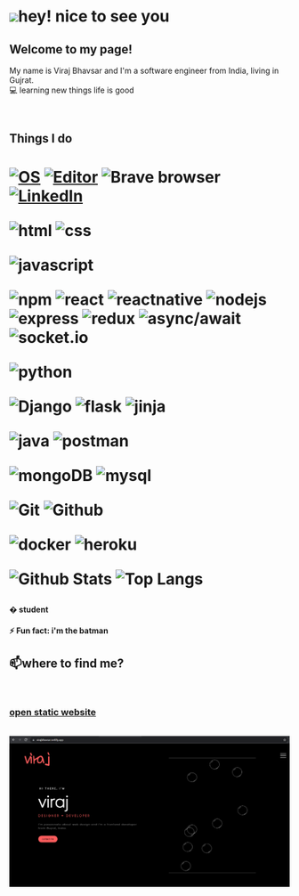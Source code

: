 <h1><img src="https://raw.githubusercontent.com/iampavangandhi/iampavangandhi/master/gifs/Hi.gif" width="30px">hey! nice to see you</h1>

##  Welcome to my page!
<p> My name is Viraj Bhavsar and I'm a software engineer from India, living in Gujrat.</br>
💻  learning new things life is good </p></br>

## Things I do
<h1>
 
[![OS](https://img.shields.io/badge/OS-Linux-informational?style=flat-square&logo=linux&logoColor=black)](https://en.wikipedia.org/wiki/Linux)
[![Editor](https://img.shields.io/badge/Editor-VSCode-blue?style=flat-square&logo=visual-studio-code&logoColor=white)](https://code.visualstudio.com/)
<img alt="Brave browser" src="https://img.shields.io/badge/-Brave_Browser-FB542B?style=flat-square&logo=brave&logoColor=white" />
[![LinkedIn](https://img.shields.io/badge/LinkedIn-virajbhavsar-informational?style=flat-square&logo=linkedin&logoColor=white)](https://www.linkedin.com/in/virajBhavsar/)
 
 
![html](https://img.shields.io/badge/html-★★★★★-lightgrey?labelColor=E34F26&logo=HTML5&style=for-the-badge&logoColor=white) 
![css](https://img.shields.io/badge/css-★★★★★-lightgrey?labelColor=1572B6&logo=CSS3&style=for-the-badge&logoColor=white)
  
![javascript](https://img.shields.io/badge/javascript-★★★★★-lightgrey?labelColor=eb4034&logo=JavaScript&style=for-the-badge&logoColor=black)
 
![npm](https://img.shields.io/badge/npm--lightgrey?labelColor=1572B6&logo=npm&style=for-the-badge&logoColor=black) 
![react](https://img.shields.io/badge/react--lightgrey?labelColor=1572B6&logo=react&style=for-the-badge&logoColor=black)
![reactnative](https://img.shields.io/badge/reactnative--lightgrey?labelColor=1572B6&logo=react&style=for-the-badge&logoColor=black) 
![nodejs](https://img.shields.io/badge/nodejs--lightgrey?labelColor=1572B6&logo=node.js&style=for-the-badge&logoColor=black)
![express](https://img.shields.io/badge/express--lightgrey?labelColor=1572B6&logo=express&style=for-the-badge&logoColor=black)
![redux](https://img.shields.io/badge/redux--lightgrey?labelColor=1572B6&logo=redux&style=for-the-badge&logoColor=black)
![async/await](https://img.shields.io/badge/async/await--lightgrey?labelColor=1572B6&logo=async&style=for-the-badge&logoColor=black)
![socket.io](https://img.shields.io/badge/socket.io--lightgrey?labelColor=1572B6&logo=socket.io&style=for-the-badge&logoColor=black)

![python](https://img.shields.io/badge/python-★★★★★-lightgrey?labelColor=eb4034&logo=python&style=for-the-badge&logoColor=black)

![Django](https://img.shields.io/badge/-Django-1572B6?logo=Django&style=for-the-badge&logoColor=white)
![flask](https://img.shields.io/badge/-flask-1572B6?logo=Flask&style=for-the-badge&logoColor=white)
![jinja](https://img.shields.io/badge/-jinja-1572B6?logo=Jinja&style=for-the-badge&logoColor=white)

![java](https://img.shields.io/badge/java-★★★★★-lightgrey?labelColor=164203&logo=java&style=for-the-badge&logoColor=black)
![postman](https://img.shields.io/badge/postman--lightgrey?labelColor=F7DF1E&logo=postman&style=for-the-badge&logoColor=black)
 
![mongoDB](https://img.shields.io/badge/mongoDB-★★★★★-lightgrey?labelColor=F7DF1E&logo=mongoDB&style=for-the-badge&logoColor=black)
![mysql](https://img.shields.io/badge/mysql-★★★★★-lightgrey?labelColor=F7DF1E&logo=mysql&style=for-the-badge&logoColor=black)
 
![Git](https://img.shields.io/badge/-Git-F05032?logo=Git&style=for-the-badge&logoColor=white)
![Github](https://img.shields.io/badge/-Github-181717?logo=Github&style=for-the-badge&logoColor=white)

![docker](https://img.shields.io/badge/docker--lightgrey?labelColor=F7DF1E&logo=docker&style=for-the-badge&logoColor=black)
![heroku](https://img.shields.io/badge/heroku--lightgrey?labelColor=F7DF1E&logo=heroku&style=for-the-badge&logoColor=black)

![Github Stats](https://github-readme-stats.vercel.app/api?username=virajBhavsar&count_private=true&show_icons=true&include_all_commits=true)
![Top Langs](https://github-readme-stats.vercel.app/api/top-langs/?username=virajBhavsar&hide=TeX&layout=compact)
  
</h1>

  
  


#### � student </br>
#### ⚡ Fun fact: i'm the batman </br>


## 📫where to find me?
</br>
<h3><a href="https://virajbhavsar.netlify.app/">open static website</a></h3></br>
<a href="https://virajbhavsar.netlify.app/"><img src="web.png" width="1000px"></a>
